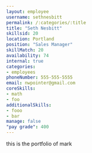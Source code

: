 ```yaml
--- 
layout: employee 
username: sethnesbitt
permalink: /:categories/:title 
title: "Seth Nesbitt" 
skillsid: 20 
location: Portland
position: "Sales Manager"
skillMatch: 20
availability: 74
internal: true
categories: 
- employees
phoneNumber: 555-555-5555 
email: nwpointer@gmail.com
coreSkills:
- math 
- foo
additionalSkills:
- fooo
- bar
manage: false
"pay grade": 400
---
```


this is the portfolio of mark